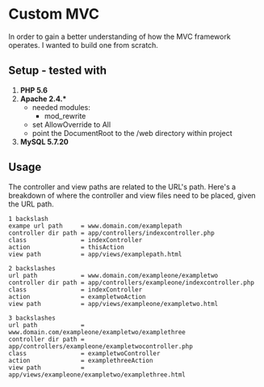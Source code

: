 # Custom MVC

In order to gain a better understanding of how the MVC framework operates. I wanted to build one from scratch.


## Setup - tested with
1. <strong>PHP 5.6 </strong>
2. <strong>Apache 2.4.\*</strong>
    * needed modules:
        * mod_rewrite
    * set AllowOverride to All
    * point the DocumentRoot to the /web directory within project
3. <strong>MySQL 5.7.20</strong>


## Usage
The controller and view paths are related to the URL's path. Here's a breakdown of where the controller and view files need to be placed, given the URL path.

```
1 backslash
exampe url path     = www.domain.com/examplepath
controller dir path = app/controllers/indexcontroller.php
class               = indexController
action              = thisAction
view path           = app/views/examplepath.html

2 backslashes
url path            = www.domain.com/exampleone/exampletwo
controller dir path = app/controllers/exampleone/indexcontroller.php
class               = indexController
action              = exampletwoAction
view path           = app/views/exampleone/exampletwo.html

3 backslashes
url path            = www.domain.com/exampleone/exampletwo/examplethree
controller dir path = app/controllers/exampleone/exampletwocontroller.php
class               = exampletwoController
action              = examplethreeAction
view path           = app/views/exampleone/exampletwo/examplethree.html
```

